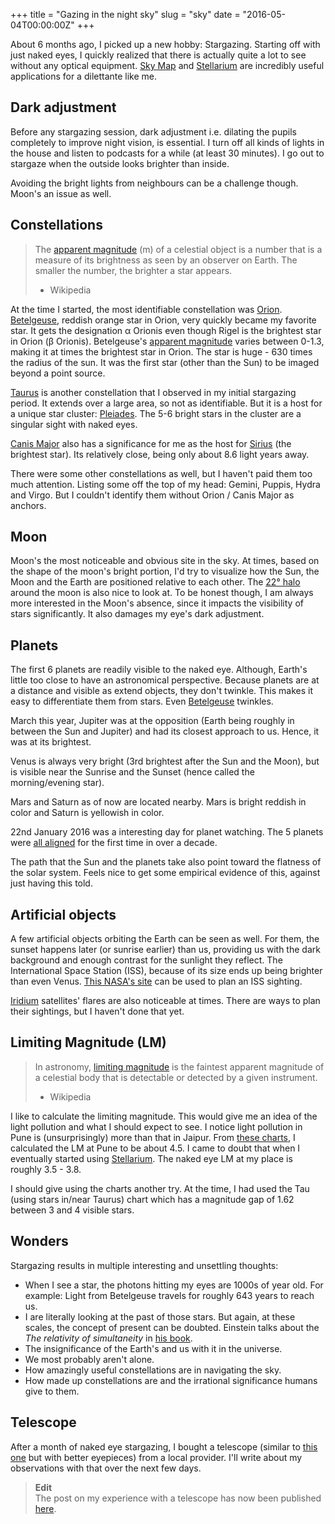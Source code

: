 +++
title = "Gazing in the night sky"
slug = "sky"
date = "2016-05-04T00:00:00Z"
+++

About 6 months ago, I picked up a new hobby: Stargazing. Starting off with just
naked eyes, I quickly realized that there is actually quite a lot to see without
any optical equipment. [Sky Map][] and [Stellarium][] are incredibly useful
applications for a dilettante like me.


## Dark adjustment

Before any stargazing session, dark adjustment i.e. dilating the pupils
completely to improve night vision, is essential. I turn off all kinds of lights
in the house and listen to podcasts for a while (at least 30 minutes).  I go out
to stargaze when the outside looks brighter than inside.

Avoiding the bright lights from neighbours can be a challenge though. Moon's an
issue as well.


## Constellations

> The [apparent magnitude][] (m) of a celestial object is a number that is a
> measure of its brightness as seen by an observer on Earth. The smaller the
> number, the
> brighter a star appears.  
> - Wikipedia

At the time I started, the most identifiable constellation was
[Orion][]. [Betelgeuse][], reddish orange star in Orion, very quickly became my
favorite star. It gets the designation α Orionis even though Rigel is the
brightest star in Orion (β Orionis). Betelgeuse's [apparent magnitude][] varies
between 0-1.3, making it at times the brightest star in Orion. The star is
huge - 630 times the radius of the sun. It was the first star (other than the
Sun) to be imaged beyond a point source.

[Taurus][] is another constellation that I observed in my initial stargazing
period. It extends over a large area, so not as identifiable. But it is a host
for a unique star cluster: [Pleiades][]. The 5-6 bright stars in the cluster are
a singular sight with naked eyes.

[Canis Major][] also has a significance for me as the host for [Sirius][] (the
brightest star). Its relatively close, being only about 8.6 light years away.

There were some other constellations as well, but I haven't paid them too much
attention. Listing some off the top of my head: Gemini, Puppis, Hydra and
Virgo. But I couldn't identify them without Orion / Canis Major as anchors.


## Moon

Moon's the most noticeable and obvious site in the sky. At times, based on the
shape of the moon's bright portion, I'd try to visualize how the Sun, the Moon
and the Earth are positioned relative to each other. The [22° halo][halo] around
the moon is also nice to look at. To be honest though, I am always more
interested in the Moon's absence, since it impacts the visibility of stars
significantly. It also damages my eye's dark adjustment.


## Planets

The first 6 planets are readily visible to the naked eye. Although, Earth's
little too close to have an astronomical perspective. Because planets are at a
distance and visible as extend objects, they don't twinkle. This makes it easy
to differentiate them from stars. Even [Betelgeuse][betelgeuse-twinkle]
twinkles.

March this year, Jupiter was at the opposition (Earth being roughly in between
the Sun and Jupiter) and had its closest approach to us. Hence, it was at its
brightest.

Venus is always very bright (3rd brightest after the Sun and the Moon), but is
visible near the Sunrise and the Sunset (hence called the morning/evening star).

Mars and Saturn as of now are located nearby. Mars is bright reddish in color
and Saturn is yellowish in color.

22nd January 2016 was a interesting day for planet watching. The 5 planets were
[all aligned][planet-line] for the first time in over a decade.

The path that the Sun and the planets take also point toward the flatness of the
solar system. Feels nice to get some empirical evidence of this, against just
having this told.


## Artificial objects

A few artificial objects orbiting the Earth can be seen as well. For them, the
sunset happens later (or sunrise earlier) than us, providing us with the dark
background and enough contrast for the sunlight they reflect. The International
Space Station (ISS), because of its size ends up being brighter than even
Venus. [This NASA's site][spotthestation] can be used to plan an ISS sighting.

[Iridium][] satellites' flares are also noticeable at times. There are ways to
plan their sightings, but I haven't done that yet.


## Limiting Magnitude (LM)

> In astronomy, [limiting magnitude][] is the faintest apparent magnitude of a
> celestial body that is detectable or detected by a given instrument.  
> - Wikipedia

I like to calculate the limiting magnitude. This would give me an idea of the
light pollution and what I should expect to see. I notice light pollution in
Pune is (unsurprisingly) more than that in Jaipur. From
[these charts][LM charts], I calculated the LM at Pune to be about 4.5. I came
to doubt that when I eventually started using [Stellarium][]. The naked eye LM
at my place is roughly 3.5 - 3.8.

I should give using the charts another try. At the time, I had used the Tau
(using stars in/near Taurus) chart which has a magnitude gap of 1.62 between 3
and 4 visible stars.


## Wonders

Stargazing results in multiple interesting and unsettling thoughts:

 - When I see a star, the photons hitting my eyes are 1000s of year old. For
   example: Light from Betelgeuse travels for roughly 643 years to reach us.
 - I are literally looking at the past of those stars. But again, at these
   scales, the concept of present can be doubted. Einstein talks about the *The
   relativity of simultaneity* in [his book][einstein-relativity].
 - The insignificance of the Earth's and us with it in the universe.
 - We most probably aren't alone.
 - How amazingly useful constellations are in navigating the sky.
 - How made up constellations are and the irrational significance humans give to
   them.


## Telescope

After a month of naked eye stargazing, I bought a telescope (similar to
[this one][telescope-114mm] but with better eyepieces) from a local
provider. I'll write about my observations with that over the next few days.

> **Edit**  
> The post on my experience with a telescope has now been published
> [here](/telescope/).


[Sky Map]: https://play.google.com/store/apps/details?id=com.google.android.stardroid&hl=en
[apparent magnitude]: https://en.wikipedia.org/wiki/Apparent_magnitude
[Taurus]: https://en.wikipedia.org/wiki/Taurus_(constellation)
[Orion]: https://en.wikipedia.org/wiki/Orion_(constellation)
[Canis Major]: https://en.wikipedia.org/wiki/Canis_Major
[Betelgeuse]: https://en.wikipedia.org/wiki/Betelgeuse
[Sirius]: https://en.wikipedia.org/wiki/Sirius
[Pleiades]: https://en.wikipedia.org/wiki/Pleiades
[halo]: https://en.wikipedia.org/wiki/22°_halo
[betelgeuse-twinkle]: http://apod.nasa.gov/apod/ap000725.html
[planet-line]: http://news.nationalgeographic.com/2015/12/160120-planet-parade-stargazing-astronomy/
[Iridium]: https://en.wikipedia.org/wiki/Satellite_flare#Iridium_flares
[spotthestation]: https://spotthestation.nasa.gov/
[LM charts]: http://www.imo.net/visual/major/observation/lm
[limiting magnitude]: https://en.wikipedia.org/wiki/Limiting_magnitude
[Stellarium]: http://stellarium.org/
[einstein-relativity]: http://www.amazon.com/gp/product/1420946331/ref=as_li_qf_sp_asin_il_tl?ie=UTF8&camp=1789&creative=9325&creativeASIN=1420946331&linkCode=as2&tag=crodjer-20&linkId=CY4F7W7SQWMXRNIL
[telescope-114mm]: http://www.amazon.com/gp/product/B0000Y8C2Y/ref=as_li_tl?ie=UTF8&camp=1789&creative=9325&creativeASIN=B0000Y8C2Y&linkCode=as2&tag=crodjer-20&linkId=H3RLG5OMNQX6ZMOH
